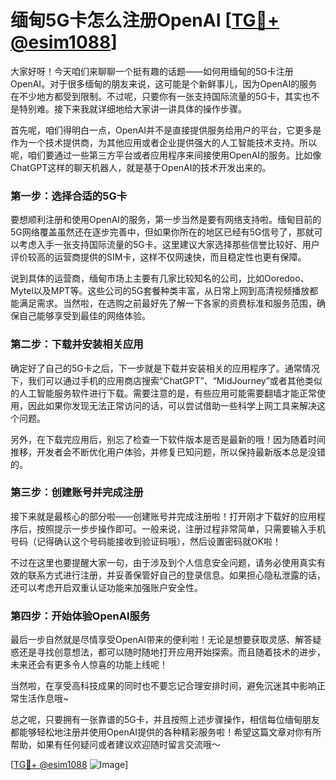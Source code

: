 # 缅甸5G卡怎么注册OpenAI [[TG💪+ @esim1088](https://t.me/s/esim1088)]

大家好呀！今天咱们来聊聊一个挺有趣的话题——如何用缅甸的5G卡注册OpenAI。对于很多缅甸的朋友来说，这可能是个新鲜事儿，因为OpenAI的服务在不少地方都受到限制。不过呢，只要你有一张支持国际流量的5G卡，其实也不是特别难。接下来我就详细地给大家讲一讲具体的操作步骤。

首先呢，咱们得明白一点，OpenAI并不是直接提供服务给用户的平台，它更多是作为一个技术提供商，为其他应用或者企业提供强大的人工智能技术支持。所以呢，咱们要通过一些第三方平台或者应用程序来间接使用OpenAI的服务。比如像ChatGPT这样的聊天机器人，就是基于OpenAI的技术开发出来的。

### 第一步：选择合适的5G卡

要想顺利注册和使用OpenAI的服务，第一步当然是要有网络支持啦。缅甸目前的5G网络覆盖虽然还在逐步完善中，但如果你所在的地区已经有5G信号了，那就可以考虑入手一张支持国际流量的5G卡。这里建议大家选择那些信誉比较好、用户评价较高的运营商提供的SIM卡，这样不仅网速快，而且稳定性也更有保障。

说到具体的运营商，缅甸市场上主要有几家比较知名的公司，比如Ooredoo、Mytel以及MPT等。这些公司的5G套餐种类丰富，从日常上网到高清视频播放都能满足需求。当然啦，在选购之前最好先了解一下各家的资费标准和服务范围，确保自己能够享受到最佳的网络体验。

### 第二步：下载并安装相关应用

确定好了自己的5G卡之后，下一步就是下载并安装相关的应用程序了。通常情况下，我们可以通过手机的应用商店搜索“ChatGPT”、“MidJourney”或者其他类似的人工智能服务软件进行下载。需要注意的是，有些应用可能需要翻墙才能正常使用，因此如果你发现无法正常访问的话，可以尝试借助一些科学上网工具来解决这个问题。

另外，在下载完应用后，别忘了检查一下软件版本是否是最新的哦！因为随着时间推移，开发者会不断优化用户体验，并修复已知问题，所以保持最新版本总是没错的。

### 第三步：创建账号并完成注册

接下来就是最核心的部分啦——创建账号并完成注册啦！打开刚才下载好的应用程序后，按照提示一步步操作即可。一般来说，注册过程非常简单，只需要输入手机号码（记得确认这个号码能接收到验证码哦），然后设置密码就OK啦！

不过在这里也要提醒大家一句，由于涉及到个人信息安全问题，请务必使用真实有效的联系方式进行注册，并妥善保管好自己的登录信息。如果担心隐私泄露的话，还可以考虑开启双重认证功能来加强账户安全性。

### 第四步：开始体验OpenAI服务

最后一步自然就是尽情享受OpenAI带来的便利啦！无论是想要获取灵感、解答疑惑还是寻找创意想法，都可以随时随地打开应用开始探索。而且随着技术的进步，未来还会有更多令人惊喜的功能上线呢！

当然啦，在享受高科技成果的同时也不要忘记合理安排时间，避免沉迷其中影响正常生活作息哦~

总之呢，只要拥有一张靠谱的5G卡，并且按照上述步骤操作，相信每位缅甸朋友都能够轻松地注册并使用OpenAI提供的各种精彩服务啦！希望这篇文章对你有所帮助，如果有任何疑问或者建议欢迎随时留言交流哦～

[[TG💪+ @esim1088](https://t.me/s/esim1088) ![Image](https://i.postimg.cc/4NQfJmqS/Snipaste-2025-05-13-00-14-12.png)]